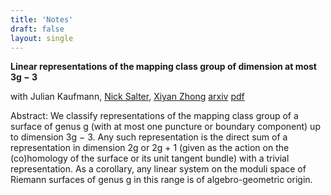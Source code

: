```yaml
---
title: 'Notes'
draft: false
layout: single
---
```


**Linear representations of the mapping class group of dimension at most 3g − 3**  

with Julian Kaufmann, [Nick Salter](https://nsalter.science.nd.edu/), [Xiyan Zhong](https://xiyan-zhong.github.io/)
[arxiv](https://arxiv.org/abs/2507.11365) [pdf](mcgreps.pdf)  

Abstract: We classify representations of the mapping class group of a surface of genus g (with at
most one puncture or boundary component) up to dimension 3g − 3. Any such representation is the
direct sum of a representation in dimension 2g or 2g + 1 (given as the action on the (co)homology
of the surface or its unit tangent bundle) with a trivial representation. As a corollary, any linear
system on the moduli space of Riemann surfaces of genus g in this range is of algebro-geometric
origin.